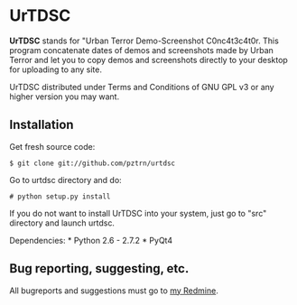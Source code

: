 # UrTDSC

**UrTDSC** stands for "Urban Terror Demo-Screenshot C0nc4t3c4t0r. This program concatenate dates of demos and screenshots made by Urban Terror and let you to copy demos and screenshots directly to your desktop for uploading to any site.

UrTDSC distributed under Terms and Conditions of GNU GPL v3 or any higher version you may want.

## Installation
Get fresh source code:

    $ git clone git://github.com/pztrn/urtdsc

Go to urtdsc directory and do:

    # python setup.py install

If you do not want to install UrTDSC into your system, just go to "src" directory and launch urtdsc.

Dependencies:
    * Python 2.6 - 2.7.2
    * PyQt4

## Bug reporting, suggesting, etc.
All bugreports and suggestions must go to [my Redmine](http://dev.pztrn.ru/projects/urtdsc/).